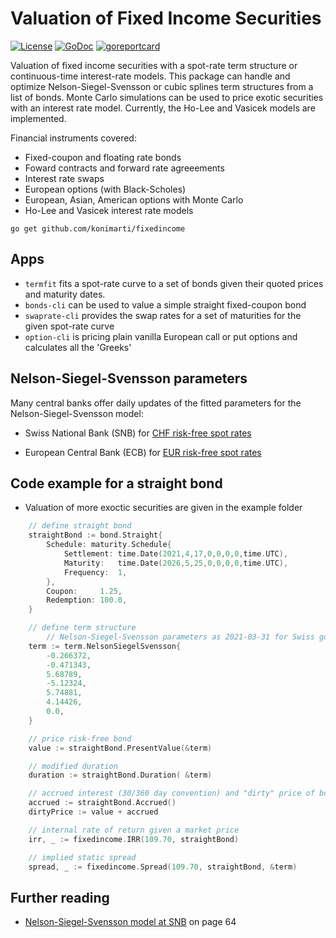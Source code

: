 # Valuation of Fixed Income Securities

[![License](http://img.shields.io/badge/license-MIT-red.svg?style=flat)](https://github.com/konimarti/fixedincome/blob/master/LICENSE)
[![GoDoc](https://godoc.org/github.com/konimarti/observer?status.svg)](https://godoc.org/github.com/konimarti/fixedincome)
[![goreportcard](https://goreportcard.com/badge/github.com/konimarti/observer)](https://goreportcard.com/report/github.com/konimarti/fixedincome)

Valuation of fixed income securities with a spot-rate term structure or continuous-time interest-rate models.
This package can handle and optimize Nelson-Siegel-Svensson or cubic splines term structures from a list of bonds.
Monte Carlo simulations can be used to price exotic securities with an interest rate model. Currently, the Ho-Lee and Vasicek models are implemented.

Financial instruments covered:

- Fixed-coupon and floating rate bonds
- Foward contracts and forward rate agreeements
- Interest rate swaps
- European options (with Black-Scholes)
- European, Asian, American options with Monte Carlo
- Ho-Lee and Vasicek interest rate models

`go get github.com/konimarti/fixedincome`

## Apps

- `termfit` fits a spot-rate curve to a set of bonds given their quoted prices and maturity dates.
- `bonds-cli` can be used to value a simple straight fixed-coupon bond
- `swaprate-cli` provides the swap rates for a set of maturities for the given spot-rate curve
- `option-cli` is pricing plain vanilla European call or put options and calculates all the 'Greeks'

## Nelson-Siegel-Svensson parameters

Many central banks offer daily updates of the fitted parameters for the Nelson-Siegel-Svensson model:

- Swiss National Bank (SNB) for [CHF risk-free spot rates](https://data.snb.ch/en/topics/ziredev#!/cube/rendopar)

- European Central Bank (ECB) for [EUR risk-free spot rates](https://www.ecb.europa.eu/stats/financial_markets_and_interest_rates/euro_area_yield_curves/html/index.en.html)

## Code example for a straight bond

- Valuation of more exoctic securities are given in the example folder

```go
	// define straight bond
	straightBond := bond.Straight{
		Schedule: maturity.Schedule{
			Settlement: time.Date(2021,4,17,0,0,0,0,time.UTC),
			Maturity:   time.Date(2026,5,25,0,0,0,0,time.UTC),
			Frequency:  1,
		},
		Coupon:     1.25,
		Redemption: 100.0,
	}

	// define term structure
        // Nelson-Siegel-Svensson parameters as 2021-03-31 for Swiss government bonds
	term := term.NelsonSiegelSvensson{
		-0.266372,
		-0.471343,
		5.68789,
		-5.12324,
		5.74881,
		4.14426,
		0.0,
	}
```

```go
	// price risk-free bond
	value := straightBond.PresentValue(&term)

	// modified duration
	duration := straightBond.Duration( &term)

	// accrued interest (30/360 day convention) and "dirty" price of bond
	accrued := straightBond.Accrued()
	dirtyPrice := value + accrued

	// internal rate of return given a market price
	irr, _ := fixedincome.IRR(109.70, straightBond)

	// implied static spread
	spread, _ := fixedincome.Spread(109.70, straightBond, &term)
```

## Further reading

- [Nelson-Siegel-Svensson model at SNB](https://www.snb.ch/de/mmr/reference/quartbul_2002_2_komplett/source/quartbul_2002_2_komplett.de.pdf) on page 64
